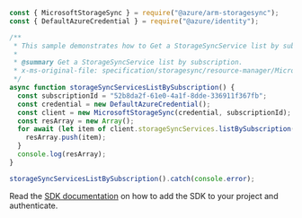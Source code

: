 ```javascript
const { MicrosoftStorageSync } = require("@azure/arm-storagesync");
const { DefaultAzureCredential } = require("@azure/identity");

/**
 * This sample demonstrates how to Get a StorageSyncService list by subscription.
 *
 * @summary Get a StorageSyncService list by subscription.
 * x-ms-original-file: specification/storagesync/resource-manager/Microsoft.StorageSync/stable/2020-09-01/examples/StorageSyncServices_ListBySubscription.json
 */
async function storageSyncServicesListBySubscription() {
  const subscriptionId = "52b8da2f-61e0-4a1f-8dde-336911f367fb";
  const credential = new DefaultAzureCredential();
  const client = new MicrosoftStorageSync(credential, subscriptionId);
  const resArray = new Array();
  for await (let item of client.storageSyncServices.listBySubscription()) {
    resArray.push(item);
  }
  console.log(resArray);
}

storageSyncServicesListBySubscription().catch(console.error);
```

Read the [SDK documentation](https://github.com/Azure/azure-sdk-for-js/blob/%40azure%2Farm-storagesync_9.0.1/sdk/storagesync/arm-storagesync/README.md) on how to add the SDK to your project and authenticate.
